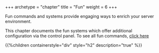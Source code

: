 +++
archetype = "chapter"
title = "Fun"
weight = 6
+++

Fun commands and systems provide engaging ways to enrich your server environment.

This chapter documents the fun systems which offer additional configuration via the control panel. To see all fun
commands, [click here](/commands/all-commands#fun)

{{%children containerstyle="div" style="h2" description="true" %}}

